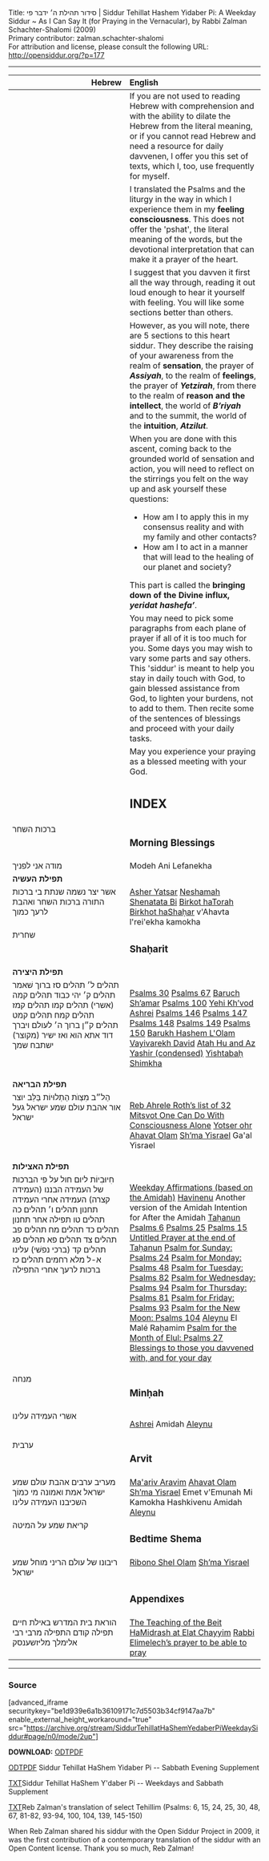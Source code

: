 <html>
<head></head>
<body>
Title: סידור תהילת ה׳ ידבר פי | Siddur Tehillat Hashem Yidaber Pi: A Weekday Siddur ~ As I Can Say It (for Praying in the Vernacular), by Rabbi Zalman Schachter-Shalomi (2009)<br />
Primary contributor: zalman.schachter-shalomi<br />
For attribution and license, please consult the following URL: <a href="http://opensiddur.org/?p=177">http://opensiddur.org/?p=177</a>
<p />
<hr />

<style type="text/css" media="all">.printfriendly {display: none!important;}</style>

<table style="margin-left: auto;margin-right: auto;" class="draggable">
<thead><tr><th id="x" style="text-align: right;">Hebrew</th><th style="text-align: left;">English</th></tr></thead>
<tbody>
<tr><td style="vertical-align:top;" width="46%">
<div class="liturgy"><span lang="he">

</span></div></td>
 
<td style="vertical-align:top;" width="53%">
<div class="english">
If you are not used to reading Hebrew with comprehension and with the ability to dilate the Hebrew from the literal meaning, or if you cannot read Hebrew and need a resource for daily davvenen, I offer you this set of texts, which I, too, use frequently for myself.
</div></td></tr>


<tr><td style="vertical-align:top;" width="46%">
<div class="liturgy"><span lang="he">

</span></div></td>
 
<td style="vertical-align:top;" width="53%">
<div class="english">
I translated the Psalms and the liturgy in the way in which I experience them in my <strong>feeling consciousness</strong>. This does not offer the 'pshat', the literal meaning of the words, but the devotional interpretation that can make it a prayer of the heart.
</div></td></tr>


<tr><td style="vertical-align:top;" width="46%">
<div class="liturgy"><span lang="he">

</span></div></td>
 
<td style="vertical-align:top;" width="53%">
<div class="english">
I suggest that you davven it first all the way through, reading it out loud enough to hear it yourself with feeling. You will like some sections better than others.
</div></td></tr>


<tr><td style="vertical-align:top;" width="46%">
<div class="liturgy"><span lang="he">

</span></div></td>
 
<td style="vertical-align:top;" width="53%">
<div class="english">
However, as you will note, there are 5 sections to this heart siddur.  They describe the raising of your awareness from the realm of <strong>sensation</strong>, the prayer of <strong><em>Assiyah</em></strong>, to the realm of <strong>feelings</strong>, the prayer of <strong><em>Yetzirah</em></strong>, from there to the realm of <strong>reason and the intellect</strong>, the world of <strong><em>B’riyah</em></strong> and to the summit, the world of the <strong>intuition</strong>, <strong><em>Atzilut</em></strong>.
</div></td></tr>


<tr><td style="vertical-align:top;" width="46%">
<div class="liturgy"><span lang="he">

</span></div></td>
 
<td style="vertical-align:top;" width="53%">
<div class="english">
When you are done with this ascent, coming back to the grounded world of sensation and action, you will need to reflect on the stirrings you felt on the way up and ask yourself these questions:
<ul>
    <li>How am I to apply this in my consensus reality and with my family and other contacts?</li>
    <li>How am I to act in a manner that will lead to the healing of our planet and society?</li>
</ul>
This part is called the <strong>bringing down of the Divine influx, <em>yeridat hashefa’</em></strong>.
</div></td></tr>


<tr><td style="vertical-align:top;" width="46%">
<div class="liturgy"><span lang="he">

</span></div></td>
 
<td style="vertical-align:top;" width="53%">
<div class="english">
You may need to pick some paragraphs from each plane of prayer if all of it is too much for you. Some days you may wish to vary some parts and say others. This 'siddur' is meant to help you stay in daily touch with God, to gain blessed assistance from God, to lighten your burdens, not to add to them. Then recite some of the sentences of blessings and proceed with your daily tasks.
</div></td></tr>


<tr><td style="vertical-align:top;" width="46%">
<div class="liturgy"><span lang="he">

</span></div></td>
 
<td style="vertical-align:top;" width="53%">
<div class="english">
May you experience
your praying
as a blessed meeting
with your God.
</div></td></tr>


<tr><td style="vertical-align:top;" width="46%">
<div class="liturgy"><span lang="he">

</span></div></td>
 
<td style="vertical-align:top;" width="53%">
<div class="english">
<h2>INDEX</h2>
</div></td></tr>


<tr><td style="vertical-align:top;" width="46%">
<div class="liturgy"><span lang="he">
ברכות השחר
</span></div></td>
 
<td style="vertical-align:top;" width="53%">
<div class="english">
<h3>Morning Blessings</h3>
</div></td></tr>


<tr><td style="vertical-align:top;" width="46%">
<div class="liturgy"><span lang="he">
מודה אני לפניך
</span></div></td>
 
<td style="vertical-align:top;" width="53%">
<div class="english">
Modeh Ani Lefanekha
</div></td></tr>


<tr><td style="vertical-align:top;" width="46%">
<div class="liturgy"><span lang="he">
<strong>תפילת העשיה</strong>
</span></div></td>
 
<td style="vertical-align:top;" width="53%">
<div class="english">

</div></td></tr>


<tr><td style="vertical-align:top;" width="46%">
<div class="liturgy"><span lang="he">
אשר יצר
נשמה שנתת בי
ברכות התורה
ברכות השחר
ואהבת לרעך כמוך
</span></div></td>
 
<td style="vertical-align:top;" width="53%">
<div class="english">
<a href="https://opensiddur.org/prayers/for-the-service/daytime/birkhot-hashahar/asher-yatsar-interpretive-translation-by-zalman-schachter-shalomi/">Asher Yatsar</a>
<a href="https://opensiddur.org/prayers/for-the-service/daytime/birkhot-hashahar/neshamah-shenatata-bi-interpretive-translation-by-zalman-schachter-shalomi/">Neshamah Shenatata Bi</a>
<a href="https://opensiddur.org/prayers/for-the-service/daytime/birkhot-hashahar/blessing-for-torah-study-interpretive-translation-by-zalman-schachter-shalomi/">Birkot haTorah</a>
<a href="https://opensiddur.org/prayers/for-the-service/daytime/birkhot-hashahar/blessings-for-beginning-your-day-translated-by-rabbi-zalman-schachter-shalomi/">Birkhot haShaḥar</a>
v'Ahavta l'rei'ekha kamokha
</div></td></tr>


<tr><td style="vertical-align:top;" width="46%">
<div class="liturgy"><span lang="he">
שחרית
</span></div></td>
 
<td style="vertical-align:top;" width="53%">
<div class="english">
<h3>Shaḥarit</h3>
</div></td></tr>


<tr><td style="vertical-align:top;" width="46%">
<div class="liturgy"><span lang="he">
<strong>תפילת היצירה</strong>
</span></div></td>
 
<td style="vertical-align:top;" width="53%">
<div class="english">

</div></td></tr>


<tr><td style="vertical-align:top;" width="46%">
<div class="liturgy"><span lang="he">
תהלים&nbsp;ל׳
תהלים&nbsp;סז
ברוך שׁאמר
תהלים&nbsp;ק׳
יהי כבוד
תהלים&nbsp;קמה (אשרי)
תהלים&nbsp;קמו
תהלים&nbsp;קמז
תהלים&nbsp;קמח
תהלים&nbsp;קמט
תהלים&nbsp;ק״ן
ברוך ה׳ לעולם
ויברך דוד
אתא הוא ואז ישיר (מקוצר)
ישתבח שמך 
</span></div></td>
 
<td style="vertical-align:top;" width="53%">
<div class="english">

<a href="https://opensiddur.org/liturgical-readings/tehilim/psalms-30-by-david-translation-by-reb-zalman-schachter-shalomi/">Psalms 30</a>
<a href="https://opensiddur.org/liturgical-readings/tehilim/psalms-67-translation-by-zalman-schachter-shalomi/">Psalms 67</a>
<a href="https://opensiddur.org/prayers/for-the-service/daytime/morning/barukh-sheamar-interpretive-translation-by-zalman-schachter-shalomi/">Baruch Sh’amar</a>
<a href="https://opensiddur.org/liturgical-readings/tehilim/psalms-100-interpretive-translation-and-adaptation-by-zalman-schachter-shalomi/">Psalms 100</a>
<a href="https://opensiddur.org/prayers/for-the-service/daytime/morning/yehi-khvod-interpretive-translation-by-zalman-schachter-shalomi/">Yehi Kh’vod</a>
<a href="https://opensiddur.org/prayers/for-the-service/ashrei/ashrei-happiness-translated-by-rabbi-zalman-schachter-shalomi/">Ashrei</a>
<a href="https://opensiddur.org/liturgical-readings/tehilim/psalms-146-translated-by-rabbi-zalman-schachter-shalomi/">Psalms 146</a>
<a href="https://opensiddur.org/liturgical-readings/tehilim/psalms-147-translated-by-rabbi-zalman-schachter-shalomi/">Psalms 147</a>
<a href="https://opensiddur.org/liturgical-readings/tehilim/psalms-148-translated-by-rabbi-zalman-schachter-shalomi/">Psalms 148</a>
<a href="https://opensiddur.org/liturgical-readings/tehilim/psalms-149-translated-by-rabbi-zalman-schachter-shalomi/">Psalms 149</a>
<a href="https://opensiddur.org/liturgical-readings/tehilim/psalms-150-translated-by-rabbi-zalman-schachter-shalomi/">Psalms 150</a>
<a href="https://opensiddur.org/prayers/for-the-service/daytime/morning/barukh-yah-lolam-bless-yah-always-translated-by-rabbi-zalman-schachter-shalomi/">Barukh Hashem L'Olam</a>
<a href="https://opensiddur.org/liturgical-readings/tanakh/vayivarekh-david-translated-by-rabbi-zalman-schachter-shalomi/">Vayivarekh David</a>
<a href="https://opensiddur.org/prayers/for-the-service/daytime/morning/atah-hu-and-az-yashir-condensed-adapted-and-translated-by-rabbi-zalman-schachter-shalomi/">Atah Hu and Az Yashir (condensed)</a>
<a href="https://opensiddur.org/prayers/for-the-service/daytime/morning/yishtabah-shimkha-translated-by-rabbi-zalman-schachter-shalomi/">Yishtabaḥ Shimkha</a>

</div></td></tr>


<tr><td style="vertical-align:top;" width="46%">
<div class="liturgy"><span lang="he">
<strong>תפילת הבריאה</strong>
</span></div></td>
 
<td style="vertical-align:top;" width="53%">
<div class="english">

</div></td></tr>


<tr><td style="vertical-align:top;" width="46%">
<div class="liturgy"><span lang="he">
הַל״ב מִצְוֺת הַתְלוּיוֹת בַּלֵּב
יוצר אור
אהבת עולם 
שמע ישראל 
געל ישראל
</span></div></td>
 
<td style="vertical-align:top;" width="53%">
<div class="english">

<a href="https://opensiddur.org/prayers/for-the-service/daytime/morning/reb-ahrele-roths-list-of-mitsvot-one-can-do-with-consciousness-alone-translated-by-rabbi-zalman-schachter-shalomi/">Reb Ahrele Roth’s list of 32 Mitsvot One Can Do With Consciousness Alone</a>
<a href="https://opensiddur.org/prayers/for-the-service/daytime/morning/yotser-ohr-translated-by-rabbi-zalman-schachter-shalomi/">Yotser ohr</a>
<a href="https://opensiddur.org/prayers/for-the-service/daytime/morning/ahavat-olam-translated-by-rabbi-zalman-schachter-shalomi/">Ahavat Olam</a>
<a href="https://opensiddur.org/prayers/for-the-service/shema/the-recitation-of-the-shema-translated-by-rabbi-zalman-schachter-shalomi/">Sh’ma Yisrael</a>
Ga'al Yisrael
</div></td></tr>


<tr><td style="vertical-align:top;" width="46%">
<div class="liturgy"><span lang="he">
<strong>תפילת האצילות</strong>
</span></div></td>
 
<td style="vertical-align:top;" width="53%">
<div class="english">

</div></td></tr>


<tr><td style="vertical-align:top;" width="46%">
<div class="liturgy"><span lang="he">
חִיוּבִיוֹת ליום חול על פי הברכות של העמידה
הבננו (העמידה קצרה)
העמידה
אחרי העמידה
תחנון
תהלים&nbsp;ו׳
תהלים&nbsp;כה
תהלים&nbsp;טו
תפילה אחר תחנון
תהלים&nbsp;כד
תהלים&nbsp;מח
תהלים&nbsp;פב
תהלים&nbsp;צד
תהלים&nbsp;פא
תהלים&nbsp;פג
תהלים&nbsp;קד (ברכי נפשׁי)
עלינו
א-ל מלא רחמים
תהלים&nbsp;כז
ברכות לרעך אחרי התפילה
&nbsp;
</span></div></td>
 
<td style="vertical-align:top;" width="53%">
<div class="english">

<a href="https://opensiddur.org/prayers/for-the-service/amidah/weekday-affirmations-based-on-the-amidah-by-rabbi-zalman-schachter-shalomi/">Weekday Affirmations (based on the Amidah)</a>
<a href="https://opensiddur.org/prayers/for-the-service/amidah/havinenu-a-short-form-of-the-amidah-by-shmuel-bar-abba-adapted-by-zalman-schachter-shalomi-via-joseph-stern/">Havinenu</a>
Another version of the Amidah
Intention for After the Amidah
<a href="https://opensiddur.org/prayers/for-the-service/daytime/morning/tahanun-translated-by-reb-zalman-schachter-shalomi/">Taḥanun</a>
<a href="https://opensiddur.org/liturgical-readings/tehilim/psalms-6-translated-by-rabbi-zalman-schachter-shalomi/">Psalms 6</a>
<a href="https://opensiddur.org/liturgical-readings/tehilim/psalms-25-translated-by-rabbi-zalman-schachter-shalomi/">Psalms 25</a>
<a href="https://opensiddur.org/liturgical-readings/tehilim/psalms-15-translated-by-rabbi-zalman-schachter-shalomi/">Psalms 15</a>
<a href="https://opensiddur.org/prayers/for-the-service/daytime/morning/an-untitled-prayer-after-tahanun-by-rabbi-zalman-schachter-shalomi-2009/">Untitled Prayer at the end of Taḥanun</a>
<a href="https://opensiddur.org/liturgical-readings/tehilim/the-psalm-for-sunday-psalms-24-translation-by-reb-zalman-schachter-shalomi/">Psalm for Sunday: Psalms 24</a>
<a href="https://opensiddur.org/liturgical-readings/tehilim/the-psalm-for-monday-psalms-48-translation-by-reb-zalman-schachter-shalomi/">Psalm for Monday: Psalms 48</a>
<a href="https://opensiddur.org/liturgical-readings/tehilim/the-psalm-for-tuesday-psalms-82-translation-by-reb-zalman-schachter-shalomi/">Psalm for Tuesday: Psalms 82</a>
<a href="https://opensiddur.org/liturgical-readings/tehilim/psalms-94-psalm-for-wednesday-translation-by-reb-zalman-schachter-shalomi/">Psalm for Wednesday: Psalms 94</a>
<a href="https://opensiddur.org/liturgical-readings/tehilim/psalm-for-thursday-psalms-81-translation-reb-zalman-schachter-shalomi/">Psalm for Thursday: Psalms 81</a>
<a href="https://opensiddur.org/liturgical-readings/tehilim/the-psalm-for-friday-psalms-93-translation-by-reb-zalman-schachter-shalomi/">Psalm for Friday: Psalms 93</a>
<a href="https://opensiddur.org/prayers/the-sun-and-the-moon/the-new-moon/new-month/psalms-104-a-hymn-of-creation-translated-by-rabbi-zalman-schachter-shalomi-2009/">Psalm for the New Moon: Psalms 104</a>
<a href="https://opensiddur.org/prayers/for-the-service/aleinu/aleinu-translated-by-rabbi-zalman-schachter-shalomi/">Aleynu</a>
El Malé Raḥamim
<a href="https://opensiddur.org/liturgical-readings/tehilim/psalms-27-interpretive-translation-by-zalman-schachter-shalomi/">Psalm for the Month of Elul: Psalms 27</a>
<a href="https://opensiddur.org/prayers/for-the-service/daytime/morning/some-blessings-for-those-you-davvened-with-by-rabbi-zalman-schachter-shalomi/">Blessings to those you davvened with, and for your day</a>

</div></td></tr>


<tr><td style="vertical-align:top;" width="46%">
<div class="liturgy"><span lang="he">
מנחה
</span></div></td>
 
<td style="vertical-align:top;" width="53%">
<div class="english">
<h3>Minḥah</h3>
</div></td></tr>


<tr><td style="vertical-align:top;" width="46%">
<div class="liturgy"><span lang="he">
אשרי
העמידה
עלינו
</span></div></td>
 
<td style="vertical-align:top;" width="53%">
<div class="english">

<a href="https://opensiddur.org/prayers/for-the-service/ashrei/ashrei-happiness-translated-by-rabbi-zalman-schachter-shalomi/">Ashrei</a>
Amidah
<a href="https://opensiddur.org/prayers/for-the-service/aleinu/aleinu-translated-by-rabbi-zalman-schachter-shalomi/">Aleynu</a>

</div></td></tr>


<tr><td style="vertical-align:top;" width="46%">
<div class="liturgy"><span lang="he">
ערבית
</span></div></td>
 
<td style="vertical-align:top;" width="53%">
<div class="english">
<h3>Arvit</h3>
</div></td></tr>


<tr><td style="vertical-align:top;" width="46%">
<div class="liturgy"><span lang="he">
מעריב ערבים
אהבת עולם
שמע ישראל
אמת ואמונה
מי כמוֹך
השכיבנו
העמידה
עלינו
</span></div></td>
 
<td style="vertical-align:top;" width="53%">
<div class="english">
<a href="https://opensiddur.org/prayers/solar-cycle/for-the-service/nighttime/evening/maariv-aravim-translated-by-rabbi-zalman-schachter-shalomi-zl/">Ma'ariv Aravim</a>
<a href="https://opensiddur.org/prayers/solar-cycle/for-the-service/nighttime/evening/ohev-amo-translated-by-rabbi-zalman-schachter-shalomi-zl/">Ahavat Olam</a>
<a href="https://opensiddur.org/prayers/for-the-service/shema/the-recitation-of-the-shema-translated-by-rabbi-zalman-schachter-shalomi/">Sh’ma Yisrael</a>
Emet v'Emunah
Mi Kamokha
Hashkivenu
Amidah
<a href="https://opensiddur.org/prayers/for-the-service/aleinu/aleinu-translated-by-rabbi-zalman-schachter-shalomi/">Aleynu</a>
</div></td></tr>


<tr><td style="vertical-align:top;" width="46%">
<div class="liturgy"><span lang="he">
קריאת שמע על המיטה
</span></div></td>
 
<td style="vertical-align:top;" width="53%">
<div class="english">
<h3>Bedtime Shema</h3>
</div></td></tr>


<tr><td style="vertical-align:top;" width="46%">
<div class="liturgy"><span lang="he">
ריבונו של עולם הריני מוחל
שמע ישראל
</span></div></td>
 
<td style="vertical-align:top;" width="53%">
<div class="english">
<a href="https://opensiddur.org/prayers/for-the-service/nighttime/bedtime-shema/prayer-of-forgiveness-from-the-bedtime-shema-translation-by-reb-zalman/">Ribono Shel Olam</a>
<a href="https://opensiddur.org/prayers/for-the-service/shema/the-recitation-of-the-shema-translated-by-rabbi-zalman-schachter-shalomi/">Sh’ma Yisrael</a>
</div></td></tr>


<tr><td style="vertical-align:top;" width="46%">
<div class="liturgy"><span lang="he">

</span></div></td>
 
<td style="vertical-align:top;" width="53%">
<div class="english">
<h3>Appendixes</h3>
</div></td></tr>


<tr><td style="vertical-align:top;" width="46%">
<div class="liturgy"><span lang="he">
הוראת בית המדרש באילת חיים
תפילה קודם התפילה מרבי רבי אלימלך מליזשענסק
</span></div></td>
 
<td style="vertical-align:top;" width="53%">
<div class="english">
<a href="https://opensiddur.org/prayers/for-the-service/daytime/morning/teaching-beit-hamidrash-elat-chayyim/">The Teaching of the Beit HaMidrash at Elat Chayyim</a>
<a href="https://opensiddur.org/prayers/for-the-service/daytime/morning/elimelekh-of-lizhensk-prayer-to-be-able-to-pray-translation-by-zalman-schachter-shalomi/">Rabbi Elimelech’s prayer to be able to pray</a>
</div></td></tr>
</tbody></table>


<hr />


<h3>Source</h3>

[advanced_iframe securitykey="be1d939e6a1b36109171c7d5503b34cf9147aa7b" enable_external_height_workaround="true" src="https://archive.org/stream/SiddurTehillatHaShemYedaberPiWeekdaySiddur#page/n0/mode/2up"]

<strong>DOWNLOAD:</strong> <a class="download" href="https://opensiddur.org/wp-content/uploads/2009/10/Siddur-Tehillat-haShem-Weekday-Siddur.odt">ODT</a><a class="pdf" href="https://opensiddur.org/wp-content/uploads/2009/10/Siddur-Tehillat-haShem-Weekday-Siddur.pdf">PDF</a> 

<a class="download" href="https://opensiddur.org/wp-content/uploads/2009/10/Siddur-Tehillat-haShem-Sabbath-Supplement.odt">ODT</a><a class="pdf" href="https://opensiddur.org/wp-content/uploads/2009/10/Siddur-Tehillat-haShem-Sabbath-Supplement.pdf">PDF</a> Siddur Tehillat HaShem Yidaber Pi -- Sabbath Evening Supplement

<a class="download" href="https://opensiddur.org/wp-content/uploads/2009/10/Siddur-Tehillat-HaShem-Yidaber-Pi.txt">TXT</a>Siddur Tehillat HaShem Y'daber Pi -- Weekdays and Sabbath Supplement

<a class="download" href="https://opensiddur.org/wp-content/uploads/2009/10/Reb-Zalmans-Psalms-utf-8.txt">TXT</a>Reb Zalman's translation of select Tehillim (Psalms: 6, 15, 24, 25, 30, 48, 67, 81-82, 93-94, 100, 104, 139, 145-150)

When Reb Zalman shared his siddur with the Open Siddur Project in 2009, it was the first contribution of a contemporary translation of the siddur with an Open Content license. Thank you so much, Reb Zalman!

</body>
</html>